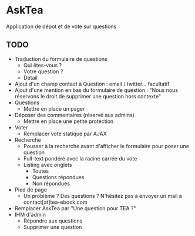 # AskTea

Application de dépot et de vote sur questions

## TODO

* Traduction du formulaire de questions
	* Qui êtes-vous ?
	* Votre question ?
	* Détail
* Ajout d'un champ contact à Question : email / twitter... facultatif
* Ajout d'une mention en bas du formulaire de question : "Nous nous réservons le droit de supprimer une question hors contexte"
* Questions
	* Mettre en place un pager
* Déposer des commentaires (réservé aux admins)
	* Mettre en place une petite protection
* Voter
	* Remplacer vote statique par AJAX
* Recherche
	* Pousser à la recherche avant d'afficher le formulaire pour poser une question
	* Full-text pondéré avec la racine carrée du vote
	* Listing avec onglets
		* Toutes
		* Questions répondues
		* Non répondues
* Pied de page
	* Un problème ? Des questions ? N'hésitez pas à envoyer un mail à contact[at]tea-ebook.com
* Remplacer AskTea par "Une question pour TEA ?"
* IHM d'admin
	* Répondre aux questions
	* Supprimer une question

